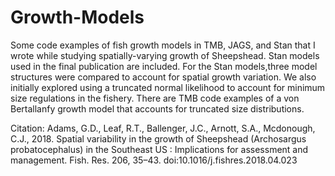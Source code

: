 # Growth-Models
Some code examples of fish growth models in TMB, JAGS, and Stan that I wrote while studying spatially-varying growth of Sheepshead. Stan models used in the final publication are included. For the Stan models,three model structures were compared to account for spatial growth variation. We also initially explored using a truncated normal likelihood to account for minimum size regulations in the fishery. There are TMB code examples of a von Bertallanfy growth model that accounts for truncated size distributions.


Citation:
Adams, G.D., Leaf, R.T., Ballenger, J.C., Arnott, S.A., Mcdonough, C.J., 2018. Spatial variability in the growth of Sheepshead (Archosargus probatocephalus) in the Southeast US : Implications for assessment and management. Fish. Res. 206, 35–43. doi:10.1016/j.fishres.2018.04.023
